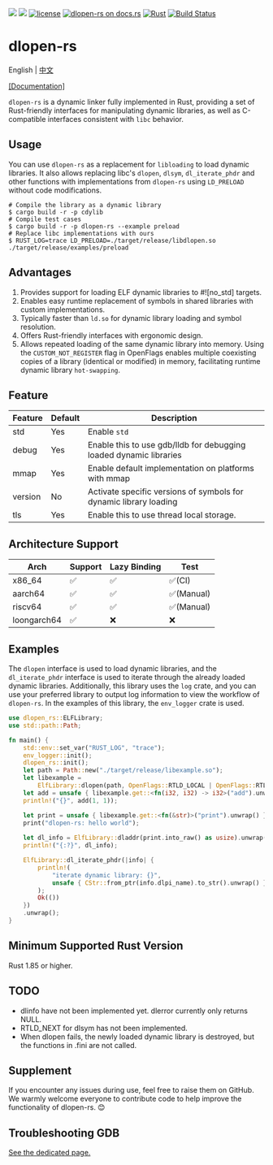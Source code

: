 [![](https://img.shields.io/crates/v/dlopen-rs.svg)](https://crates.io/crates/dlopen-rs)
[![](https://img.shields.io/crates/d/dlopen-rs.svg)](https://crates.io/crates/dlopen-rs)
[![license](https://img.shields.io/crates/l/dlopen-rs.svg)](https://crates.io/crates/dlopen-rs)
[![dlopen-rs on docs.rs](https://docs.rs/dlopen-rs/badge.svg)](https://docs.rs/dlopen-rs)
[![Rust](https://img.shields.io/badge/rust-1.85.0%2B-blue.svg?maxAge=3600)](https://github.com/weizhiao/dlopen_rs)
[![Build Status](https://github.com/weizhiao/dlopen-rs/actions/workflows/rust.yml/badge.svg)](https://github.com/weizhiao/dlopen-rs/actions)
# dlopen-rs

English | [中文](README-zh_cn.md)  

[[Documentation]](https://docs.rs/dlopen-rs/)

`dlopen-rs` is a dynamic linker fully implemented in Rust, providing a set of Rust-friendly interfaces for manipulating dynamic libraries, as well as C-compatible interfaces consistent with `libc` behavior.

## Usage
You can use `dlopen-rs` as a replacement for `libloading` to load dynamic libraries. It also allows replacing libc's `dlopen`, `dlsym`, `dl_iterate_phdr` and other functions with implementations from `dlopen-rs` using `LD_PRELOAD` without code modifications.
```shell
# Compile the library as a dynamic library
$ cargo build -r -p cdylib
# Compile test cases
$ cargo build -r -p dlopen-rs --example preload
# Replace libc implementations with ours
$ RUST_LOG=trace LD_PRELOAD=./target/release/libdlopen.so ./target/release/examples/preload
```

## Advantages
1. Provides support for loading ELF dynamic libraries to #![no_std] targets.
2. Enables easy runtime replacement of symbols in shared libraries with custom implementations.
3. Typically faster than `ld.so` for dynamic library loading and symbol resolution.
4. Offers Rust-friendly interfaces with ergonomic design.
5. Allows repeated loading of the same dynamic library into memory. Using the `CUSTOM_NOT_REGISTER` flag in OpenFlags enables multiple coexisting copies of a library (identical or modified) in memory, facilitating runtime dynamic library `hot-swapping`.

## Feature
| Feature | Default | Description                                                        |
| ------- | ------- | ------------------------------------------------------------------ |
| std     | Yes     | Enable `std`                                                       |
| debug   | Yes     | Enable this to use gdb/lldb for debugging loaded dynamic libraries |
| mmap    | Yes     | Enable default implementation on platforms with mmap               |
| version | No      | Activate specific versions of symbols for dynamic library loading  |
| tls     | Yes     | Enable this to use thread local storage.                           |

## Architecture Support

| Arch        | Support | Lazy Binding | Test      |
| ----------- | ------- | ------------ | --------- |
| x86_64      | ✅       | ✅            | ✅(CI)     |
| aarch64     | ✅       | ✅            | ✅(Manual) |
| riscv64     | ✅       | ✅            | ✅(Manual) |
| loongarch64 | ✅       | ❌            | ❌         |

## Examples

The `dlopen` interface is used to load dynamic libraries, and the `dl_iterate_phdr` interface is used to iterate through the already loaded dynamic libraries. Additionally, this library uses the `log` crate, and you can use your preferred library to output log information to view the workflow of `dlopen-rs`. In the examples of this library, the `env_logger` crate is used.
```rust
use dlopen_rs::ELFLibrary;
use std::path::Path;

fn main() {
    std::env::set_var("RUST_LOG", "trace");
    env_logger::init();
    dlopen_rs::init();
    let path = Path::new("./target/release/libexample.so");
    let libexample =
        ElfLibrary::dlopen(path, OpenFlags::RTLD_LOCAL | OpenFlags::RTLD_LAZY).unwrap();
    let add = unsafe { libexample.get::<fn(i32, i32) -> i32>("add").unwrap() };
    println!("{}", add(1, 1));

    let print = unsafe { libexample.get::<fn(&str)>("print").unwrap() };
    print("dlopen-rs: hello world");
	
	let dl_info = ElfLibrary::dladdr(print.into_raw() as usize).unwrap();
    println!("{:?}", dl_info);

    ElfLibrary::dl_iterate_phdr(|info| {
        println!(
            "iterate dynamic library: {}",
            unsafe { CStr::from_ptr(info.dlpi_name).to_str().unwrap() }
        );
        Ok(())
    })
    .unwrap();
}
```

## Minimum Supported Rust Version
Rust 1.85 or higher.

## TODO
* dlinfo have not been implemented yet. dlerror currently only returns NULL.  
* RTLD_NEXT for dlsym has not been implemented.
* When dlopen fails, the newly loaded dynamic library is destroyed, but the functions in .fini are not called.

## Supplement
If you encounter any issues during use, feel free to raise them on GitHub. We warmly welcome everyone to contribute code to help improve the functionality of dlopen-rs. 😊

## Troubleshooting GDB
[See the dedicated page.](TroubleshootingGdb.md)
